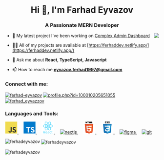 <h1 align="center">Hi 👋, I'm Farhad Eyvazov</h1>
<h3 align="center">A Passionate MERN Developer</h3>

<img align="right" height="300" src="https://i.pinimg.com/originals/6b/39/df/6b39df1d371efb7c97fc10be931ed88a.gif"  />



- 🔭 My latest project I've been working on [Complex Admin Dashboard](https://github.com/ferhadeyvazov/Admin_Dashboard_App)

- 👨‍💻 All of my projects are available at [https://ferhaddev.netlify.app/](https://ferhaddev.netlify.app/)

- 💬 Ask me about **React, TypeScript, Javascript**

- 📫 How to reach me **eyvazov.ferhad1997@gmail.com**

<h3 align="left">Connect with me:</h3>
<p align="left">
<a href="https://linkedin.com/in/ferhad-eyvazov" target="blank"><img align="center" src="https://raw.githubusercontent.com/rahuldkjain/github-profile-readme-generator/master/src/images/icons/Social/linked-in-alt.svg" alt="ferhad-eyvazov" height="30" width="40" /></a>
<a href="https://fb.com/profile.php?id=100010205651055" target="blank"><img align="center" src="https://raw.githubusercontent.com/rahuldkjain/github-profile-readme-generator/master/src/images/icons/Social/facebook.svg" alt="profile.php?id=100010205651055" height="30" width="40" /></a>
<a href="https://instagram.com/ferhad_eyvazzov" target="blank"><img align="center" src="https://raw.githubusercontent.com/rahuldkjain/github-profile-readme-generator/master/src/images/icons/Social/instagram.svg" alt="ferhad_eyvazzov" height="30" width="40" /></a>
</p>

<h3 align="left">Languages and Tools:</h3>
        <p align="left">
        <a href="https://developer.mozilla.org/en-US/docs/Web/JavaScript" target="_blank" rel="noreferrer">
            <img src="https://raw.githubusercontent.com/devicons/devicon/master/icons/javascript/javascript-original.svg"
                alt="javascript" width="40" height="40" />
        </a>
        <img width="12" />
        <a href="https://www.typescriptlang.org/" target="_blank" rel="noreferrer">
            <img src="https://raw.githubusercontent.com/devicons/devicon/master/icons/typescript/typescript-original.svg"
                alt="typescript" width="40" height="40" />
        </a>
        <img width="12" />
        <a href="https://reactjs.org/" target="_blank" rel="noreferrer">
            <img src="https://raw.githubusercontent.com/devicons/devicon/master/icons/react/react-original-wordmark.svg"
                alt="react" width="40" height="40" />
        </a>
        <img width="12" />
        <a href="https://nextjs.org/" target="_blank" rel="noreferrer">
            <img src="https://cdn.worldvectorlogo.com/logos/nextjs-2.svg" alt="nextjs" width="40" height="40" />
        </a>
        <img width="12" />
        <a href="https://www.w3.org/html/" target="_blank" rel="noreferrer">
            <img src="https://raw.githubusercontent.com/devicons/devicon/master/icons/html5/html5-original-wordmark.svg"
                alt="html5" width="40" height="40" />
        </a>
        <img width="12" />
        <a href="https://www.w3schools.com/css/" target="_blank" rel="noreferrer">
            <img src="https://raw.githubusercontent.com/devicons/devicon/master/icons/css3/css3-original-wordmark.svg"
                alt="css3" width="40" height="40" />
        </a>
        <img width="12" />
        <a href="https://www.figma.com/" target="_blank" rel="noreferrer">
            <img src="https://www.vectorlogo.zone/logos/figma/figma-icon.svg" alt="figma" width="40" height="40" />
        </a>
        <img width="12" />
        <a href="https://git-scm.com/" target="_blank" rel="noreferrer">
            <img src="https://www.vectorlogo.zone/logos/git-scm/git-scm-icon.svg" alt="git" width="40" height="40" />
        </a>
    </p>

<p><img align="left" src="https://github-readme-stats.vercel.app/api/top-langs?username=ferhadeyvazov&show_icons=true&locale=en&layout=compact&theme=radical" alt="ferhadeyvazov" /></p>

<p>&nbsp;<img align="center" src="https://github-readme-stats.vercel.app/api?username=ferhadeyvazov&show_icons=true&locale=en&theme=radical" alt="ferhadeyvazov" /></p>

<p><img align="center" src="https://github-readme-streak-stats.herokuapp.com/?user=ferhadeyvazov&theme=radical" alt="ferhadeyvazov" /></p>
